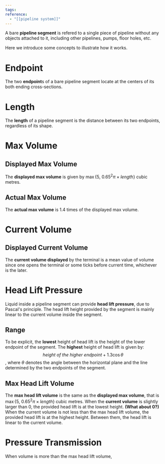 ```yaml
---
tags:
reference:
  - "[[pipeline system]]"
---
```


A bare **pipeline segment** is refered to a single piece of pipeline without any objects attached to it, including other pipelines, pumps, floor holes, etc.

Here we introduce some concepts to illustrate how it works.

# Endpoint
The two **endpoint**s of a bare pipeline segment locate at the centers of its both ending cross-sections.

# Length
The **length** of a pipeline segment is the distance between its two endpoints, regardless of its shape.

# Max Volume
## Displayed Max Volume
The **displayed max volume** is given by $\max\{5,~0.65^2\pi\times length\}$ cubic metres.
## Actual Max Volume
The **actual max volume** is 1.4 times of the displayed max volume.

# Current Volume
## Displayed Current Volume
The **current volume displayed** by the terminal is a mean value of volume since one opens the terminal or some ticks before current time, whichever is the later.

# Head Lift Pressure
Liquid inside a pipeline segment can provide **head lift pressure**, due to Pascal's principle.
The head lift height provided by the segment is mainly linear to the current volume inside the segment.
## Range
To be explicit, the **lowest** height of head lift is the height of the lower endpoint of the segment.
The **highest** height of head lift is given by:
$$height~of~the~higher~endpoint + 1.3 \cos\theta$$
, where $\theta$ denotes the angle between the horizontal plane and the line determined by the two endpoints of the segment.
## Max Head Lift Volume
The **max head lift volume** is the same as the **displayed max volume**, that is $\max\{5,~0.65^2\pi\times length\}$ cubic metres.
When the **current volume** is slightly larger than 0, the provided head lift is at the lowest height. **(What about 0?)**
When the current volume is not less than the max head lift volume, the provided head lift is at the highest height.
Between them, the head lift is linear to the current volume.

# Pressure Transmission
When volume is more than the max head lift volume,
